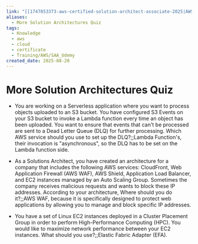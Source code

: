 ```yaml
---
link: "[[1747853373-aws-certified-solution-architect-associate-2025|AWS Certified Solution Architect Associate 2025]]"
aliases:
  - More Solution Architectures Quiz
tags:
  - Knowledge
  - aws
  - cloud
  - certificate
  - Training/AWS/SAA_Udemy
created_date: 2025-08-20
---
```

# More Solution Architectures Quiz
- You are working on a Serverless application where you want to process objects uploaded to an S3 bucket. You have configured S3 Events on your S3 bucket to invoke a Lambda function every time an object has been uploaded. You want to ensure that events that can't be processed are sent to a Dead Letter Queue (DLQ) for further processing. Which AWS service should you use to set up the DLQ?;;Lambda Function's, their invocation is "asynchronous", so the DLQ has to be set on the Lambda function side.
<!--SR:!2025-09-27,18,270-->
- As a Solutions Architect, you have created an architecture for a company that includes the following AWS services: CloudFront, Web Application Firewall (AWS WAF), AWS Shield, Application Load Balancer, and EC2 instances managed by an Auto Scaling Group. Sometimes the company receives malicious requests and wants to block these IP addresses. According to your architecture, Where should you do it?;;AWS WAF, because it is specifically designed to protect web applications by allowing you to manage and block specific IP addresses.
<!--SR:!2025-11-09,61,310-->
- You have a set of Linux EC2 instances deployed in a Cluster Placement Group in order to perform High-Performance Computing (HPC). You would like to maximize network performance between your EC2 instances. What should you use?;;Elastic Fabric Adapter (EFA).
<!--SR:!2025-10-06,10,250-->



